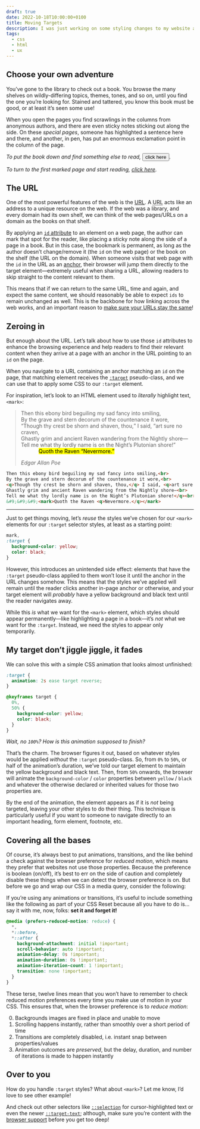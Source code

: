```yaml
---
draft: true
date: 2022-10-18T10:00:00+0100
title: Moving Targets
description: I was just working on some styling changes to my website and fell into a rabbit-hole on URLs, the <code>&lt;mark&gt;</code> element and <code>:target</code> pseudo-class, and ended up writing an animation as a handy technique for drawing the reader’s attention.
tags:
  - css
  - html
  - ux
---
```


## Choose your own adventure

You’ve gone to the library to check out a book. You browse the many shelves on wildly-differing topics, themes, tones, and so on, until you find the one you’re looking for. Stained and tattered, you know this book must be good, or at least it’s seen some use!

When you open the pages you find scrawlings in the columns from anonymous authors, and there are even sticky notes sticking out along the side. On these *special pages*, someone has highlighted a sentence here and there, and another, in pen, has put an enormous exclamation point in the column of the page.

*To put the book down and find something else to read, <button class=" [ anchor ] " onClick="closeWindow(); return false;">click here</button>.*

*To turn to the first marked page and start reading, <a href="#the-url">click here</a>.*

## The URL

One of the most powerful features of the web is the [URL](https://developer.mozilla.org/en-US/docs/Learn/Common_questions/What_is_a_URL). A <abbr title="Uniform Resource Locator">URL</abbr> acts like an address to a unique resource on the web. If the web was a library, and every domain had its own shelf, we can think of the web pages/URLs on a domain as the books on that shelf.

By applying an [`id` attribute](https://developer.mozilla.org/en-US/docs/Web/HTML/Global_attributes/id) to an element on a web page, the author can mark that spot for the reader, like placing a sticky note along the side of a page in a book. But in this case, the bookmark is permanent, as long as the author doesn’t change/remove it (the `id` on the web page) or the book on the shelf (the URL on the domain). When someone visits that web page with the `id` in the URL as an [anchor](https://developer.mozilla.org/en-US/docs/Learn/Common_questions/What_is_a_URL#anchor), their browser will jump them directly to the target element—extremely useful when sharing a URL, allowing readers to skip straight to the content relevant to them.

This means that if we can return to the same URL, time and again, and expect the same content, we should reasonably be able to expect `ids` to remain unchanged as well. This is the backbone for how linking across the web works, and an important reason to [make sure your URLs stay the same](https://longbets.org/601/)!

## Zeroing in

But enough about the URL. Let’s talk about how to use those `id` attributes to enhance the browsing experience and help readers to find their relevant content when they arrive at a page with an anchor in the URL pointing to an `id` on the page.

When you navigate to a URL containing an anchor matching an `id` on the page, that matching element receives the [`:target`](https://developer.mozilla.org/en-US/docs/Web/CSS/:target) pseudo-class, and we can use that to apply some CSS to our `:target` element.

For inspiration, let’s look to an HTML element used to *literally* highlight text, `<mark>`:

<blockquote>
    <p class=" [ no-quotes ] ">Then this ebony bird beguiling my sad fancy into smiling,<br>
By the grave and stern decorum of the countenance it wore,<br>
<q>Though thy crest be shorn and shaven, thou,</q> I said, <q>art sure no craven,<br>
Ghastly grim and ancient Raven wandering from the Nightly shore—<br>
Tell me what thy lordly name is on the Night’s Plutonian shore!</q><br>
&nbsp;&nbsp;&nbsp;&nbsp;&nbsp;&nbsp;&nbsp;&nbsp;&nbsp;&nbsp;&nbsp;&nbsp;<mark>Quoth the Raven <q>Nevermore.</q></mark></p>
    <cite>Edgar Allan Poe</cite>
</blockquote>

```html
Then this ebony bird beguiling my sad fancy into smiling,<br>
By the grave and stern decorum of the countenance it wore,<br>
<q>Though thy crest be shorn and shaven, thou,</q> I said, <q>art sure no craven,<br>
Ghastly grim and ancient Raven wandering from the Nightly shore—<br>
Tell me what thy lordly name is on the Night’s Plutonian shore!</q><br>
&#9;&#9;&#9;<mark>Quoth the Raven <q>Nevermore.</q></mark>
```

--------

Just to get things moving, let’s *reuse* the styles we’ve chosen for our `<mark>` elements for our `:target` selector styles, at least as a starting point:

```css
mark,
:target {
  background-color: yellow;
  color: black;
}
```

However, this introduces an unintended side effect: elements that have the `:target` pseudo-class applied to them won’t lose it until the anchor in the URL changes somehow. This means that the styles we’ve applied will remain until the reader clicks another in-page anchor or otherwise, and your target element will *probably* have a yellow background and black text until the reader navigates away.

While this *is* what we want for the `<mark>` element, which styles should appear permanently—like highlighting a page in a book—it’s *not* what we want for the `:target`. Instead, we need the styles to appear only temporarily.

## My target don’t jiggle jiggle, it fades

We can solve this with a simple CSS animation that looks almost unfinished:

```css
:target {
  animation: 2s ease target reverse;
}

@keyframes target {
  0%,
  50% {
    background-color: yellow;
    color: black;
  }
}
```

*Wait, no `100%`? How is this animation supposed to finish?*

That’s the charm. The browser figures it out, based on whatever styles would be applied *without* the `:target` pseudo-class. So, from `0%` to `50%`, or half of the animation’s duration, we’ve told our target element to maintain the yellow background and black text. Then, from `50%` onwards, the browser will animate the `background-color` / `color` properties between `yellow` / `black` and whatever the otherwise declared or inherited values for those two properties are.

By the end of the animation, the element appears as if it is *not* being targeted, leaving your other styles to do their thing. This technique is particularly useful if you want to someone to navigate directly to an important heading, form element, footnote, etc.

## Covering all the bases

Of course, it’s always best to put animations, transitions, and the like behind a check against the browser preference for *reduced motion*, which means they prefer that websites not use those properties. Because the preference is boolean (on/off), it’s best to err on the side of caution and completely disable these things when we can detect the browser preference is on. But before we go and wrap our CSS in a media query, consider the following:

If you’re using any animations or transitions, it’s useful to include something like the following as part of your CSS Reset because all you have to do is… say it with me, now, folks: **set it and forget it!**

```css
@media (prefers-reduced-motion: reduce) {
  *,
  *::before,
  *::after {
    background-attachment: initial !important;
    scroll-behavior: auto !important;
    animation-delay: 0s !important;
    animation-duration: 0s !important;
    animation-iteration-count: 1 !important;
    transition: none !important;
  }
}
```

These terse, twelve lines mean that you won’t have to remember to check reduced motion preferences every time you make use of motion in your CSS. This ensures that, when the browser preference is to *reduce motion*:

0. Backgrounds images are fixed in place and unable to move
0. Scrolling happens instantly, rather than smoothly over a short period of time
0. Transitions are completely disabled, i.e. instant snap between properties/values
0. Animation outcomes are *preserved*, but the delay, duration, and number of iterations is made to happen instantly

## Over to you

How do you handle `:target` styles? What about `<mark>`? Let me know, I’d love to see other example!

And check out other selectors like [`::selection`](https://developer.mozilla.org/en-US/docs/Web/CSS/::selection) for cursor-highlighted text or even the newer [`::target-text`](https://developer.mozilla.org/en-US/docs/Web/CSS/::target-text); although, make sure you’re content with the [browser support](/feature-watch/#mdn-javascript_builtins_array_at) before you get too deep!

<script>
  function closeWindow() {
    if (window.confirm("Are you sure you wish to end this chapter?")) {
      window.open('', '_self', '');
      window.close();
    }
  }
</script>
